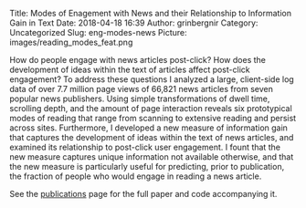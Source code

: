 Title: Modes of Enagement with News and their Relationship to Information Gain in Text
Date: 2018-04-18 16:39
Author: grinbergnir
Category: Uncategorized
Slug: eng-modes-news
Picture: images/reading_modes_feat.png

How do people engage with news articles post-click? How does the development of ideas within the text of articles affect post-click engagement? To address these questions I analyzed a large, client-side log data of over 7.7 million page views of 66,821 news articles from seven popular news publishers. Using simple transformations of dwell time, scrolling depth, and the amount of page interaction reveals six prototypical modes of reading that range from scanning to extensive reading and persist across sites. Furthermore, I developed a new measure of information gain that captures the development of ideas within the text of news articles, and examined its relationship to post-click user engagement. I fount that the new measure captures unique information not available otherwise, and that the new measure is particularly useful for predicting, prior to publication, the fraction of people who would engage in reading a news article.

See the [publications][] page for the full paper and code accompanying it. 

  [publications]: /pages/publications.html